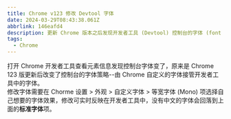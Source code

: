 ```yaml
---
title: Chrome v123 修改 Devtool 字体
date: 2024-03-29T08:43:38.061Z
abbrlink: 146eafd4
description: 更新 Chrome 版本之后发现开发者工具 (Devtool) 控制台的字体 (font family) 改变了，这是关于如何修改开发者工具面板字体。
tags:
  - Chrome
---
```


打开 Chrome 开发者工具查看元素信息发现控制台字体变了，原来是 Chrome 123 版更新后改变了控制台的字体策略--由 Chrome 自定义的字体接管开发者工具中的字体。  
修改字体需要在 Chorme 设置 > 外观 > 自定义字体 > 等宽字体 (Mono) 项选择自己想要的字体效果，修改可实时反映在开发者工具中，没有中文的字体会回落到上面的**标准字体**项。

